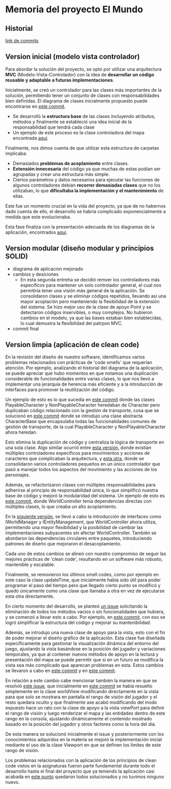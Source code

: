 # Memoria del proyecto El Mundo

## Historial
[link de commits](https://github.com/VeronikaEspa/23-24-IdSw2-SDD/commits/develop/)

## Version inicial (modelo vista controlador)
Para abordar la solución del proyecto, se optó por utilizar una arquitectura **MVC** (Modelo-Vista-Controlador) con la idea de **desarrollar un código reusable y adaptable a futuras implementaciones**. 

Inicialmente, se creó un controlador para las clases más importantes de la solución, permitiendo tener un conjunto de clases con responsabilidades bien definidas. El diagrama de clases inicialmente propuesto puede encontrarse en [este commit](https://github.com/VeronikaEspa/23-24-IdSw2-SDD/commit/99a071a70c0c760b78c1e3a2f5536427a5419e9f).

- Se desarrolló la **estructura base** de las clases incluyendo atributos, métodos y finalmente se estableció una idea inicial de la responsabilidad que tendrá cada clase
- Un ejemplo de este proceso es la clase controladora del mapa encontrada [aquí](https://github.com/VeronikaEspa/23-24-IdSw2-SDD/commit/cc9a169d12120d72328096d0e9d0b1abecea10ee).

Finalmente, nos dimos cuenta de que utilizar esta estructura de carpetas implicaba:
- Demasiados **problemas de acoplamiento** entre clases. 
- **Extensión innecesaria** del código ya que muchas de estas podían ser agrupadas y crear una estructura más simple.
- Ciertos parámetros y datos necesarios para ejecutar las funciones de algunos controladores debían **recorrer demasiadas clases** que no los utilizaban, lo que **dificultaba la implementación y el mantenimiento** de ellas.

Este fue un momento crucial en la vida del proyecto, ya que de no habernos dado cuenta de ello, el desarrollo se habría complicado exponencialmente a medida que este evolucionaba.

Esta fase finaliza con la presentación adecuada de los diagramas de la aplicación, encontrados [aquí](https://github.com/VeronikaEspa/23-24-IdSw2-SDD/commit/223607cb4002db26bcf9eafd7ae84e5f22b92be6).

## Version modular (diseño modular y principios SOLID)
- diagrama de aplicacion mejorado
- cambios y desiciones
    - En esta segunda entreha se decidió remver los controladores más específicos para mantener un solo controlador general, el cual nos permitiría tener una visión más general de la aplicación. Se consolidaron clases y se eliminar códigos repetidos, llevando asi una mayor acoplación pero manteniendo la flexibilidad de la extensión del sistema. Se hizo mejor uso de la clase de apoyo Point y se detectaron códigos inservibles, o muy complejos. No hubieron cambios en el modelo, ya que las bases estaban bien establecidas, lo cual demustra la flexibilidad del patrpon MVC.
- commit final

## Version limpia (aplicación de clean code)
En la revisión del diseño de nuestro software, identificamos varios problemas relacionados con prácticas de 'code smells' que requerían atención. Por ejemplo, analizando el historial del diagrama de la aplicación, se puede apreciar que hubo momentos en que notamos una duplicación considerable de funcionalidades entre varias clases, lo que nos llevó a implementar una jerarquía de herencia más eficiente y a la introducción de interfaces para promover la reutilización del código. 

Un ejemplo de esto es lo que sucedía en [este commit](https://github.com/VeronikaEspa/23-24-IdSw2-SDD/commit/495203327decbc61e82819a08117934cd01c774f) donde las clases PlayableCharacter y NonPlayableCharacter heredaban de Character pero duplicaban código relacionado con la gestión de transporte, cosa que se solucionó en [este commit](https://github.com/VeronikaEspa/23-24-IdSw2-SDD/commit/76ab2a1b8329cf38bb6606680c1a00e7d22f92ed) donde se introdujo una clase abstracta CharacterBase que encapsulaba todas las funcionalidades comunes de gestión de transporte, de la cual PlayableCharacter y NonPlayableCharacter ahora heredan. 

Esto elimina la duplicación de código y centraliza la lógica de transporte en una sola clase. Algo similar ocurrió entre [esta versión](https://github.com/VeronikaEspa/23-24-IdSw2-SDD/commit/223607cb4002db26bcf9eafd7ae84e5f22b92be6), donde existían múltiples controladores específicos para movimientos y acciones de caracteres que complicaban la arquitectura, y [esta otra](https://github.com/VeronikaEspa/23-24-IdSw2-SDD/commit/5897b65705e7e43850c51e468b46c8c8017aee92), donde se consolidaron varios controladores pequeños en un único controlador que pasó a manejar todos los aspectos del movimiento y las acciones de los personajes.

Además, se refactorizaron clases con múltiples responsabilidades para adherirse al principio de responsabilidad única, lo que simplificó nuestra base de código y mejoró la modularidad del sistema. Un ejemplo de esto es  [este commit](https://github.com/VeronikaEspa/23-24-IdSw2-SDD/commit/ab2cbba4f062d0ee2dccfe25824332cbbdc55d6e), donde WorldController tenía dependencias directas con múltiples clases, lo que creaba un alto acoplamiento. 

En la [siguiente versión](https://github.com/VeronikaEspa/23-24-IdSw2-SDD/commit/e744913734a4f1ddeca6300161345f1554028e77), se llevó a cabo la introducción de interfaces como IWorldManager y IEntityManagement, que WorldController ahora utiliza, permitiendo una mayor flexibilidad y la posibilidad de cambiar las implementaciones subyacentes sin afectar WorldController. También se abordaron las dependencias circulares entre paquetes, introduciendo patrones de diseño que mejoraron el desacoplamiento. 

Cada uno de estos cambios se alineó con nuestro compromiso de seguir las mejores prácticas de 'clean code', resultando en un software más robusto, mantenible y escalable.

Finalmente, se removieron los últimos smell codes, como por ejemplo en este caso la clase updateTime, que inicialmente había sido útil para poder programar el paso del tiempo pero que llegado cierto punto se modificó y quedó únicamente como una clase que llamaba a otra en vez de ejecutarse esta otra directamente. 

En cierto momento del desarrollo, se planteó [un issue](https://github.com/mmasias/23-24-IdSw2-SDD/issues/38) solicitando la eliminación de todos los métodos vacíos o sin funcionalidades que hubiera, y se comenzó a llevar esto a cabo. Por ejemplo, en [este commit](https://github.com/VeronikaEspa/23-24-IdSw2-SDD/commit/d46320aa31c91c0437ea33cb25471ad768926e56), con eso se logró simplificar la estructura del código y mejorar su mantenibilidad. 

Además, se introdujo una nueva clase de apoyo para la vista, esto con el fin de poder mejorar el diseño gráfico de la aplicación. Esta clase fue diseñada específicamente para gestionar la visualización dinámica del entorno del juego, ajustando la vista basándose en la posición del jugador y variaciones temporales, ya que al contener nuevos métodos de apoyo en la lectura y presentación del mapa se puede permitir que si en un futuro se modifica la vista sea más complicado que aparecan problemas en esta. Estos cambios se llevaron a cabo en [este commit](https://github.com/VeronikaEspa/23-24-IdSw2-SDD/commit/af2895f2ac6f703562838a055361d55a890ed9d4) y en [este commit](https://github.com/VeronikaEspa/23-24-IdSw2-SDD/commit/8ef3f0317285e6a6ad08cc3526a3dc7dc4d39a08). 

En relación a este cambio cabe mencionar también la manera en que se resolvió [este issue](https://github.com/VeronikaEspa/23-24-IdSw2-SDD/issues/44), que inicialmente en [este commit](https://github.com/VeronikaEspa/23-24-IdSw2-SDD/commit/26d8731f9f00e7a9f7874455a01134d0e3d95bac) se había resuelto simplemente en la clase worldView modificando directamente en la vista para que solo se mostrara en pantalla el rango de visión del jugador y el resto quedara oculto y que finalmente ase acabó modificando del modo expuesto hace un rato con la clase de apoyo a la vista viewPort para definir el rango de visión y luego renderizar el mapa y las entidades dentro de este rango en la consola, ajustando dinámicamente el contenido mostrado basado en la posición del jugador y otros factores como la hora del día.

De esta manera se solucionó inicialmente el issue y posteriormente con los conocimientos adquirdos en la materia se mejoró la implementación inicial mediante el uso de la clase Viewport en que se definen los límites de este rango de visión.

Los problemas relacionados con la aplicación de los principios de clean code vistos en la asignaturas fueron parte fundamental durante todo el desarrollo hasta el final del proyecto que ya teniendo la aplicación casi acabada en [este punto](https://github.com/VeronikaEspa/23-24-IdSw2-SDD/commit/af2895f2ac6f703562838a055361d55a890ed9d4) quedaron todos solucionados y no tuvimos ninguno nuevo.
